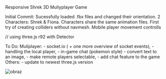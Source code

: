 Responsive Shrek 3D Muliyplayer Game

Initial Commit:
Sucessfully loaded .fbx files and changed their orientation.
2 Characters: Shrek & Fiona. Characters share the same animation files.
First try of creating colliders without navmesh. 
Mobile player movement controlls

// using three.js r92 with Detector

To Do:
Muliplayer:
	- socket.io ( + one more overview of socket events),
	- handling the local player,
	- in-game chat (pokemon style)
		- convert text to an image,
		- make remote players selectable,
		- add chat feature to the game
Others:
    - update to newest three.js version
  
  ![obraz](https://user-images.githubusercontent.com/108236883/201676500-0ffdc5e0-1133-4b68-b6d4-95670cf20be9.png)

